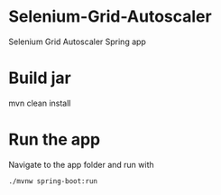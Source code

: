 # Selenium-Grid-Autoscaler
Selenium Grid Autoscaler Spring app


# Build jar
mvn clean install


# Run the app 
Navigate to the app folder and run with
```
./mvnw spring-boot:run
```
